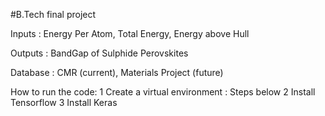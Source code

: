 #B.Tech final project

Inputs : Energy Per Atom, Total Energy, Energy above Hull

Outputs : BandGap of Sulphide Perovskites

Database : CMR (current), Materials Project (future)


How to run the code: 
 1 Create a virtual environment : Steps below
 2 Install Tensorflow
 3 Install Keras
